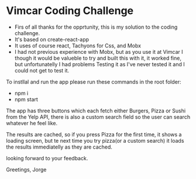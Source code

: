 
# Vimcar Coding Challenge

  - Firs of all thanks for the opprtunity, this is my solution to the coding challenge.
  - It's based on create-react-app
  - It uses of course react, Tachyons for Css, and Mobx
  - I had not previous experience with Mobx, but as you use it at Vimcar I though it would be valueble to try and built this with it, it worked fine, but unfortunatelly I had problems Testing it as I've never tested it and I could not get to test it.


To instllal and run the app please run these commands in the root folder:
  - npm i
  - npm start
  

The app has three buttons which each fetch either Burgers, Pizza or Sushi from the Yelp API, there is also a custom search field so the user can search whatever he feel like. 

The results are cached, so if you press Pizza for the first time, it shows a loading screen, but te next time you try pizza(or a custom search) it loads the results immediatelly as they are cached.

looking forward to your feedback.

Greetings,
Jorge